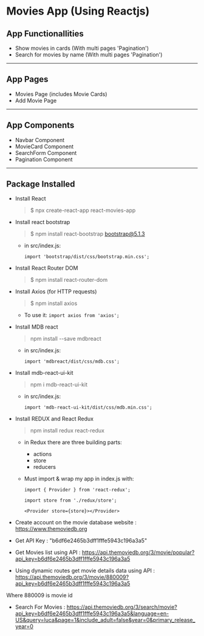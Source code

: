 # Movies App (Using Reactjs)

## App Functionallities

* Show movies in cards (With multi pages 'Pagination')
* Search for movies by name (With multi pages 'Pagination')

---
## App Pages

* Movies Page (includes Movie Cards)
* Add Movie Page

---
## App Components

* Navbar Component
* MovieCard Component
* SearchForm Component
* Pagination Component 

---
## Package Installed 

* Install React
    >$ npx create-react-app react-movies-app

* Install react bootstrap
    >$ npm install react-bootstrap bootstrap@5.1.3
    
    - in src/index.js:

        `import 'bootstrap/dist/css/bootstrap.min.css';`

* Install React Router DOM
    >$ npm install react-router-dom

* Install Axios (for HTTP requests)
    >$ npm install axios 
    - To use it:
        `import axios from 'axios';`

* Install MDB react
    >npm install --save mdbreact
    - in src/index.js:

        `import 'mdbreact/dist/css/mdb.css';`

* Install mdb-react-ui-kit
    >npm i mdb-react-ui-kit
    - in src/index.js:

        `import 'mdb-react-ui-kit/dist/css/mdb.min.css';`

* Install REDUX and React Redux
    >npm install redux react-redux
    - in Redux there are three building parts: 
        * actions
        * store
        * reducers
    - Must import & wrap my app in index.js with:

        `import { Provider } from 'react-redux';`

        `import store from './redux/store';`

        `<Provider store={store}></Provider>`

* Create account on the movie database website :
https://www.themoviedb.org

* Get API Key : 
"b6df6e2465b3dff1fffe5943c196a3a5"

* Get Movies list using API :
https://api.themoviedb.org/3/movie/popular?api_key=b6df6e2465b3dff1fffe5943c196a3a5

* Using dynamic routes get movie details data using API :
https://api.themoviedb.org/3/movie/880009?api_key=b6df6e2465b3dff1fffe5943c196a3a5

Where 880009 is movie id

* Search For Movies :
https://api.themoviedb.org/3/search/movie?api_key=b6df6e2465b3dff1fffe5943c196a3a5&language=en-US&query=luca&page=1&include_adult=false&year=0&primary_release_year=0







